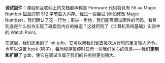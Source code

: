 **调试固件**：课程和互联网上的文档都声称是 Firmware 代码将具有 55 aa Magic Number 磁盘的前 512 字节载入内存。经过一些尝试 (例如修改 Magic Number)，我们确认了这一行为；更进一步地，我们能否调试固件的代码，看看到底是什么指令实现了磁盘到内存的搬运？这就用到了《计算机系统基础》实验中的 Watch Point。

在这里，我们还用到了 init.gdb，它可以帮我们省去每次运行时的重复输入命令，也可以设置 hook (钩子)，每当程序暂停时显示一些我们关心的信息——我们**定制和扩展**了 gdb，使它在调试专属于我们的任务时更加强大。

